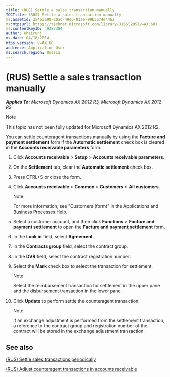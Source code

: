 ```yaml
---
title: (RUS) Settle a sales transaction manually
TOCTitle: (RUS) Settle a sales transaction manually
ms:assetid: 3a4b3690-20ac-49e6-81ae-99b5674e446a
ms:mtpsurl: https://technet.microsoft.com/library/JJ665295(v=AX.60)
ms:contentKeyID: 49387384
author: Khairunj
ms.date: 04/18/2014
mtps_version: v=AX.60
audience: Application User
ms.search.region: Russia
---
```


# (RUS) Settle a sales transaction manually 


_**Applies To:** Microsoft Dynamics AX 2012 R3, Microsoft Dynamics AX 2012 R2_


> [!NOTE]
> <P>This topic has not been fully updated for Microsoft Dynamics AX 2012 R2.</P>



You can settle counteragent transactions manually by using the **Facture and payment settlement** form if the **Automatic settlement** check box is cleared in the **Accounts receivable parameters** form.

1.  Click **Accounts receivable** \> **Setup** \> **Accounts receivable parameters**.

2.  On the **Settlement** tab, clear the **Automatic settlement** check box.

3.  Press CTRL+S or close the form.

4.  Click **Accounts receivable** \> **Common** \> **Customers** \> **All customers**.
    

    > [!NOTE]
    > <P>For more information, see "Customers (form)" in the Applications and Business Processes Help.</P>



5.  Select a customer account, and then click **Functions** \> **Facture and payment settlement** to open the **Facture and payment settlement** form.

6.  In the **Look in** field, select **Agreement**.

7.  In the **Contracts group** field, select the contract group.

8.  In the **DVR** field, select the contract registration number.

9.  Select the **Mark** check box to select the transaction for settlement.
    

    > [!NOTE]
    > <P>Select the reimbursement transaction for settlement in the upper pane and the disbursement transaction in the lower pane.</P>



10. Click **Update** to perform settle the counteragent transaction.
    

    > [!NOTE]
    > <P>If an exchange adjustment is performed from the settlement transaction, a reference to the contract group and registration number of the contract will be stored in the exchange adjustment transaction.</P>



## See also

[(RUS) Settle sales transactions periodically](rus-settle-sales-transactions-periodically.md)

[(RUS) Adjust counteragent transactions in accounts receivable](rus-adjust-counteragent-transactions-in-accounts-receivable.md)

  


